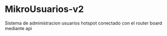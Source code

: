 # MikroUsuarios-v2
 Sistema de administracion usuarios hotspot conectado con el router board mediante api

